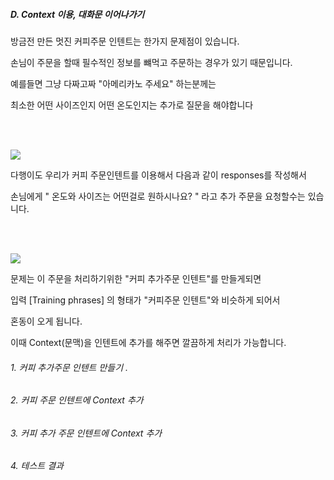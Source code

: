 ##### D. Context 이용, 대화문 이어나가기

방금전 만든 멋진 커피주문 인텐트는 한가지 문제점이 있습니다.

손님이 주문을 할때 필수적인 정보를 뺴먹고 주문하는 경우가 있기 때문입니다.

예를들면 그냥 다짜고짜 "아메리카노 주세요" 하는분께는 

최소한 어떤 사이즈인지 어떤 온도인지는 추가로 질문을 해야합니다


<br>
<br>

![](/_static/manual/2D_ContextIntent/01.png)

다행이도 우리가 커피 주문인텐트를 이용해서 다음과 같이 responses를 작성해서 

손님에게 " 온도와 사이즈는 어떤걸로 원하시나요? " 라고 추가 주문을 요청할수는 있습니다.


<br>
<br>

![](/_static/manual/2D_ContextIntent/02.png)

문제는 이 주문을 처리하기위한 "커피 추가주문 인텐트"를 만들게되면

입력 [Training phrases] 의 형태가 "커피주문 인텐트"와 비슷하게 되어서 

혼동이 오게 됩니다. 


이때 Context(문맥)을 인텐트에 추가를 해주면 깔끔하게 처리가 가능합니다. 



###### 1. 커피 추가주문 인텐트 만들기 .





###### 2. 커피 주문 인텐트에 Context 추가 




###### 3. 커피 추가 주문 인텐트에 Context 추가 





###### 4. 테스트 결과 

